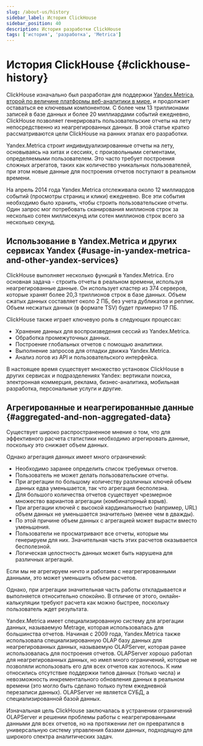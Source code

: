 ```yaml
---
slug: /about-us/history
sidebar_label: История ClickHouse
sidebar_position: 40
description: История разработки ClickHouse
tags: ['история', 'разработка', 'Metrica']
---
```



# История ClickHouse {#clickhouse-history}

ClickHouse изначально был разработан для поддержки [Yandex.Metrica](https://metrica.yandex.com/), [второй по величине платформы веб-аналитики в мире](http://w3techs.com/technologies/overview/traffic_analysis/all), и продолжает оставаться ее ключевым компонентом. С более чем 13 триллионами записей в базе данных и более 20 миллиардами событий ежедневно, ClickHouse позволяет генерировать пользовательские отчеты на лету непосредственно из неагрегированных данных. В этой статье кратко рассматриваются цели ClickHouse на ранних этапах его разработки.

Yandex.Metrica строит индивидуализированные отчеты на лету, основываясь на хитах и сессиях, с произвольными сегментами, определяемыми пользователем. Это часто требует построения сложных агрегатов, таких как количество уникальных пользователей, при этом новые данные для построения отчетов поступают в реальном времени.

На апрель 2014 года Yandex.Metrica отслеживала около 12 миллиардов событий (просмотры страниц и клики) ежедневно. Все эти события необходимо было хранить, чтобы строить пользовательские отчеты. Один запрос мог потребовать сканирования миллионов строк за несколько сотен миллисекунд или сотен миллионов строк всего за несколько секунд.

## Использование в Yandex.Metrica и других сервисах Yandex {#usage-in-yandex-metrica-and-other-yandex-services}

ClickHouse выполняет несколько функций в Yandex.Metrica.
Его основная задача - строить отчеты в реальном времени, используя неагрегированные данные. Он использует кластер из 374 серверов, которые хранят более 20,3 триллионов строк в базе данных. Объем сжатых данных составляет около 2 ПБ, без учета дубликатов и реплик. Объем несжатых данных (в формате TSV) будет примерно 17 ПБ.

ClickHouse также играет ключевую роль в следующих процессах:

- Хранение данных для воспроизведения сессий из Yandex.Metrica.
- Обработка промежуточных данных.
- Построение глобальных отчетов с помощью аналитики.
- Выполнение запросов для отладки движка Yandex.Metrica.
- Анализ логов из API и пользовательского интерфейса.

В настоящее время существует множество установок ClickHouse в других сервисах и подразделениях Yandex: вертикали поиска, электронная коммерция, реклама, бизнес-аналитика, мобильная разработка, персональные услуги и другие.

## Агрегированные и неагрегированные данные {#aggregated-and-non-aggregated-data}

Существует широко распространенное мнение о том, что для эффективного расчета статистики необходимо агрегировать данные, поскольку это снижает объем данных.

Однако агрегация данных имеет много ограничений:

- Необходимо заранее определить список требуемых отчетов.
- Пользователь не может делать пользовательские отчеты.
- При агрегации по большому количеству различных ключей объем данных едва уменьшается, так что агрегация бесполезна.
- Для большого количества отчетов существует чрезмерное множество вариантов агрегации (комбинаторный взрыв).
- При агрегации ключей с высокой кардинальностью (например, URL) объем данных не уменьшается значительно (менее чем в дважды).
- По этой причине объем данных с агрегацией может вырасти вместо уменьшения.
- Пользователи не просматривают все отчеты, которые мы генерируем для них. Значительная часть этих расчетов оказывается бесполезной.
- Логическая целостность данных может быть нарушена для различных агрегаций.

Если мы не агрегируем ничто и работаем с неагрегированными данными, это может уменьшить объем расчетов.

Однако, при агрегации значительная часть работы откладывается и выполняется относительно спокойно. В отличие от этого, онлайн-калькуляции требуют расчета как можно быстрее, поскольку пользователь ждет результата.

Yandex.Metrica имеет специализированную систему для агрегации данных, называемую Metrage, которая использовалась для большинства отчетов.
Начиная с 2009 года, Yandex.Metrica также использовала специализированную OLAP базу данных для неагрегированных данных, называемую OLAPServer, которая ранее использовалась для построения отчетов.
OLAPServer хорошо работал для неагрегированных данных, но имел много ограничений, которые не позволяли использовать его для всех отчетов как хотелось. К ним относились отсутствие поддержки типов данных (только числа) и невозможность инкрементального обновления данных в реальном времени (это могло быть сделано только путем ежедневной перезаписи данных). OLAPServer не является СУБД, а специализированной базой данных.

Изначальная цель ClickHouse заключалась в устранении ограничений OLAPServer и решении проблемы работы с неагрегированными данными для всех отчетов, но на протяжении лет он превратился в универсальную систему управления базами данных, подходящую для широкого спектра аналитических задач.
